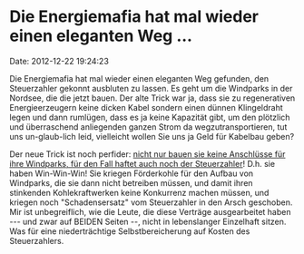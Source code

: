 Die Energiemafia hat mal wieder einen eleganten Weg \...
========================================================

Date: 2012-12-22 19:24:23

Die Energiemafia hat mal wieder einen eleganten Weg gefunden, den
Steuerzahler gekonnt ausbluten zu lassen. Es geht um die Windparks in
der Nordsee, die die jetzt bauen. Der alte Trick war ja, dass sie zu
regenerativen Energieerzeugern keine dicken Kabel sondern einen dünnen
Klingeldraht legen und dann rumlügen, dass es ja keine Kapazität gibt,
um den plötzlich und überraschend anliegenden ganzen Strom da
wegzutransportieren, tut uns un-glaub-lich leid, vielleicht wollen Sie
uns ja Geld für Kabelbau geben?

Der neue Trick ist noch perfider: [nicht nur bauen sie keine Anschlüsse
für ihre Windparks, für den Fall haftet auch noch der
Steuerzahler](http://ml.spiegel.de/article.do?id=874493)! D.h. sie haben
Win-Win-Win! Sie kriegen Förderkohle für den Aufbau von Windparks, die
sie dann nicht betreiben müssen, und damit ihren stinkenden
Kohlekraftwerken keine Konkurrenz machen müssen, und kriegen noch
\"Schadensersatz\" vom Steuerzahler in den Arsch geschoben. Mir ist
unbegreiflich, wie die Leute, die diese Verträge ausgearbeitet haben ---
und zwar auf BEIDEN Seiten \--, nicht in lebenslanger Einzelhaft sitzen.
Was für eine niederträchtige Selbstbereicherung auf Kosten des
Steuerzahlers.
